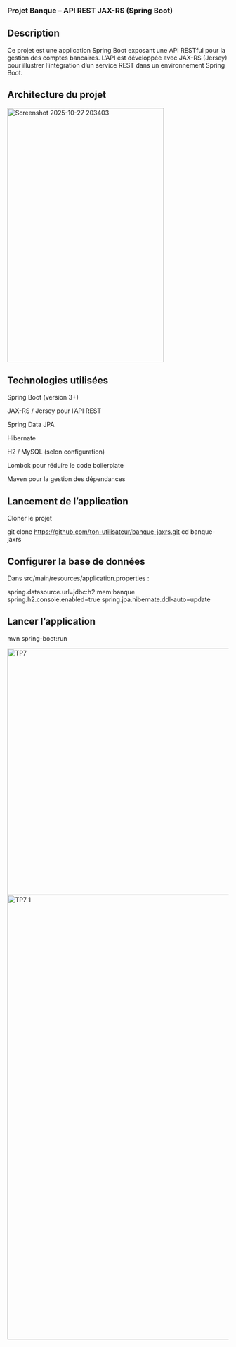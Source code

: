 ### Projet Banque – API REST JAX-RS (Spring Boot)
## Description

Ce projet est une application Spring Boot exposant une API RESTful pour la gestion des comptes bancaires.
L’API est développée avec JAX-RS (Jersey) pour illustrer l’intégration d’un service REST dans un environnement Spring Boot.

## Architecture du projet
 
<img width="356" height="578" alt="Screenshot 2025-10-27 203403" src="https://github.com/user-attachments/assets/3183e945-aba1-4eda-ad08-d65e3acf8818" />


## Technologies utilisées

Spring Boot (version 3+)

JAX-RS / Jersey pour l’API REST

Spring Data JPA

Hibernate

H2 / MySQL (selon configuration)

Lombok pour réduire le code boilerplate

Maven pour la gestion des dépendances

## Lancement de l’application

Cloner le projet

git clone https://github.com/ton-utilisateur/banque-jaxrs.git
cd banque-jaxrs


## Configurer la base de données
Dans src/main/resources/application.properties :

spring.datasource.url=jdbc:h2:mem:banque
spring.h2.console.enabled=true
spring.jpa.hibernate.ddl-auto=update


## Lancer l’application

mvn spring-boot:run

<img width="1914" height="561" alt="TP7" src="https://github.com/user-attachments/assets/751bc715-33fe-40c9-b528-9d1cdd70283d" />

<img width="1896" height="1011" alt="TP7 1" src="https://github.com/user-attachments/assets/efd5b145-9179-4a87-ac9b-70713a13f8bc" />

